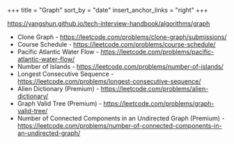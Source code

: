 +++
title = "Graph" 
sort_by = "date" 
insert_anchor_links = "right" 
+++

<https://yangshun.github.io/tech-interview-handbook/algorithms/graph>

- Clone Graph - <https://leetcode.com/problems/clone-graph/submissions/>
- Course Schedule - <https://leetcode.com/problems/course-schedule/>
- Pacific Atlantic Water Flow - <https://leetcode.com/problems/pacific-atlantic-water-flow/>
- Number of Islands - <https://leetcode.com/problems/number-of-islands/>
- Longest Consecutive Sequence - <https://leetcode.com/problems/longest-consecutive-sequence/>
- Alien Dictionary (Premium) - <https://leetcode.com/problems/alien-dictionary/>
- Graph Valid Tree (Premium) - <https://leetcode.com/problems/graph-valid-tree/>
- Number of Connected Components in an Undirected Graph (Premium) - <https://leetcode.com/problems/number-of-connected-components-in-an-undirected-graph/>